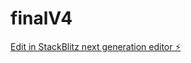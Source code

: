 # finalV4

[Edit in StackBlitz next generation editor ⚡️](https://stackblitz.com/~/github.com/ttony15/finalV4)